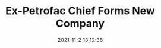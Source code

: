 ---
"title": "Ex-Petrofac Chief Forms New Company"
"date": "2021-11-2 13:12:38"
"feed_name": "RIGZONE"
"feed_website": "http://www.rigzone.com/"
"feed_rss": "http://www.rigzone.com/news/rss/rigzone_latest.aspx"
"link": "https://www.rigzone.com/news/expetrofac_chief_forms_new_company-02-nov-2021-166882-article/?rss=true"
"source": "None"
"file": "_posts/2021-1-1-f5646f7c8b6f3046c221616fda0ae7619ff9f08c.md"
"accident": "0"
"drilling": "0"
"dead": "0"
"injured": "0"
"arrested": "0"
"place": "unknown place"
"where": "unknown site"
"causes": "unknown"
"place_uri": "unknown place"
---